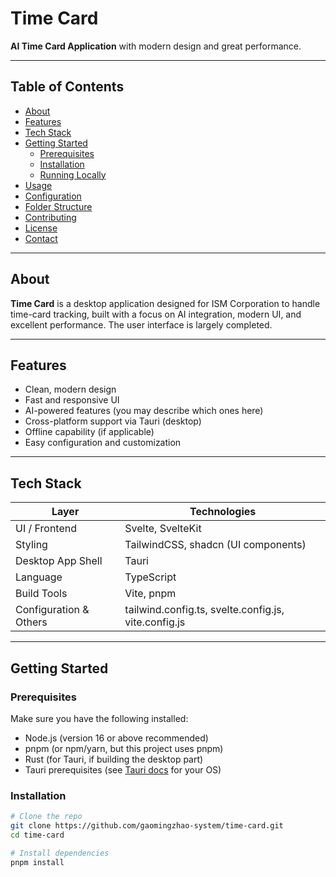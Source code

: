 # Time Card

**AI Time Card Application** with modern design and great performance.

---

## Table of Contents

- [About](#about)
- [Features](#features)
- [Tech Stack](#tech-stack)
- [Getting Started](#getting-started)
    - [Prerequisites](#prerequisites)
    - [Installation](#installation)
    - [Running Locally](#running-locally)
- [Usage](#usage)
- [Configuration](#configuration)
- [Folder Structure](#folder-structure)
- [Contributing](#contributing)
- [License](#license)
- [Contact](#contact)

---

## About

**Time Card** is a desktop application designed for ISM Corporation to handle time-card tracking, built with a focus on AI integration, modern UI, and excellent performance. The user interface is largely completed.

---

## Features

- Clean, modern design
- Fast and responsive UI
- AI-powered features (you may describe which ones here)
- Cross-platform support via Tauri (desktop)
- Offline capability (if applicable)
- Easy configuration and customization

---

## Tech Stack

| Layer                  | Technologies                                         |
| ---------------------- | ---------------------------------------------------- |
| UI / Frontend          | Svelte, SvelteKit                                    |
| Styling                | TailwindCSS, shadcn (UI components)                  |
| Desktop App Shell      | Tauri                                                |
| Language               | TypeScript                                           |
| Build Tools            | Vite, pnpm                                           |
| Configuration & Others | tailwind.config.ts, svelte.config.js, vite.config.js |

---

## Getting Started

### Prerequisites

Make sure you have the following installed:

- Node.js (version 16 or above recommended)
- pnpm (or npm/yarn, but this project uses pnpm)
- Rust (for Tauri, if building the desktop part)
- Tauri prerequisites (see [Tauri docs](https://tauri.app/) for your OS)

### Installation

```bash
# Clone the repo
git clone https://github.com/gaomingzhao-system/time-card.git
cd time-card

# Install dependencies
pnpm install
```
